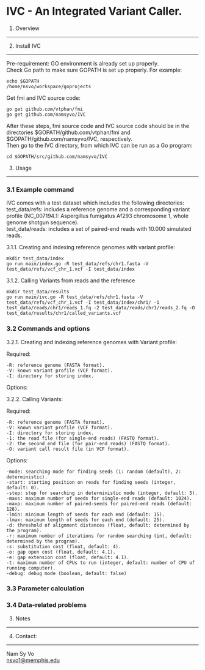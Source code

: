 IVC - An Integrated Variant Caller.
===================================


1. Overview
-----------


2. Install IVC
--------------
Pre-requirement: GO environment is already set up properly.  
Check Go path to make sure GOPATH is set up properly. For example:
```
echo $GOPATH
/home/nsvo/workspace/goprojects
```

Get fmi and IVC source code:
```
go get github.com/vtphan/fmi
go get github.com/namsyvo/IVC
```
After these steps, fmi source code and IVC source code should be in the directories $GOPATH/github.com/vtphan/fmi and $GOPATH/github.com/namsyvo/IVC, respectively.  
Then go to the IVC directory, from which IVC can be run as a Go program:
```
cd $GOPATH/src/github.com/namsyvo/IVC
```

3. Usage
--------

### 3.1 Example command
IVC comes with a test dataset which includes the following directories:  
test_data/refs: includes a reference genome and a corresponding variant profile (NC_007194.1: Aspergillus fumigatus Af293 chromosome 1, whole genome shotgun sequence).  
test_data/reads: includes a set of paired-end reads with 10.000 simulated reads.

3.1.1. Creating and indexing reference genomes with variant profile:
```
mkdir test_data/index
go run main/index.go -R test_data/refs/chr1.fasta -V test_data/refs/vcf_chr_1.vcf -I test_data/index
```

3.1.2. Calling Variants from reads and the reference

```
mkdir test_data/results
go run main/ivc.go -R test_data/refs/chr1.fasta -V test_data/refs/vcf_chr_1.vcf -I test_data/index/chr1/ -1 test_data/reads/chr1/reads_1.fq -2 test_data/reads/chr1/reads_2.fq -O test_data/results/chr1/called_variants.vcf
```

### 3.2 Commands and options

3.2.1. Creating and indexing reference genomes with Variant profile:

Required:

	-R: reference genome (FASTA format).  
	-V: known variant profile (VCF format).  
	-I: directory for storing index.  

Options:


3.2.2. Calling Variants:

Required:

	-R: reference genome (FASTA format).  
	-V: known variant profile (VCF format).  
	-I: directory for storing index.  
	-1: the read file (for single-end reads) (FASTQ format).  
	-2: the second end file (for pair-end reads) (FASTQ format).  
	-O: variant call result file (in VCF format).  

Options:  

	-mode: searching mode for finding seeds (1: random (default), 2: deterministic).  
	-start: starting position on reads for finding seeds (integer, default: 0).  
	-step: step for searching in deterministic mode (integer, default: 5).  
	-maxs: maximum number of seeds for single-end reads (default: 1024).  
	-maxp: maximum number of paired-seeds for paired-end reads (default: 128).  
	-lmin: minimum length of seeds for each end (default: 15).  
	-lmax: maximum length of seeds for each end (default: 25).  
	-d: threshold of alignment distances (float, default: determined by the program).  
	-r: maximum number of iterations for random searching (int, default: determined by the program).  
	-s: substitution cost (float, default: 4). 
	-o: gap open cost (float, default: 4.1). 
	-e: gap extension cost (float, default: 4.1). 
	-t: maximum number of CPUs to run (integer, default: number of CPU of running computer).  
	-debug: debug mode (boolean, default: false)


### 3.3 Parameter calculation


### 3.4 Data-related problems


3. Notes
--------


4. Contact:
-----------
Nam Sy Vo  
nsvo1@memphis.edu